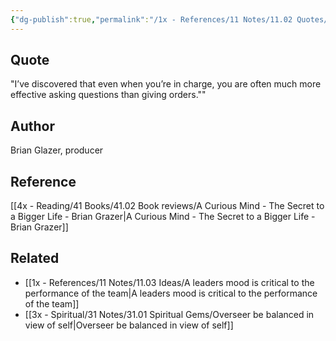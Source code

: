 ```yaml
---
{"dg-publish":true,"permalink":"/1x - References/11 Notes/11.02 Quotes/Ive discovered that even when you’re in charge, you are often much more effective asking questions than giving orders - Brian Glazer/","title":"Ive discovered that even when you’re in charge, you are often much more effective asking questions than giving orders - Brian Glazer","noteIcon":"","created":"2023-09-28T22:17:35.000+03:00","updated":"2024-02-14T20:18:41.348+03:00"}
---
```



## Quote
"I’ve discovered that even when you’re in charge, you are often much more effective asking questions than giving orders.""

## Author
Brian Glazer, producer

## Reference
[[4x - Reading/41 Books/41.02 Book reviews/A Curious Mind - The Secret to a Bigger Life - Brian Grazer\|A Curious Mind - The Secret to a Bigger Life - Brian Grazer]]

## Related
- [[1x - References/11 Notes/11.03 Ideas/A leaders mood is critical to the performance of the team\|A leaders mood is critical to the performance of the team]]
- [[3x - Spiritual/31 Notes/31.01 Spiritual Gems/Overseer be balanced in view of self\|Overseer be balanced in view of self]]
